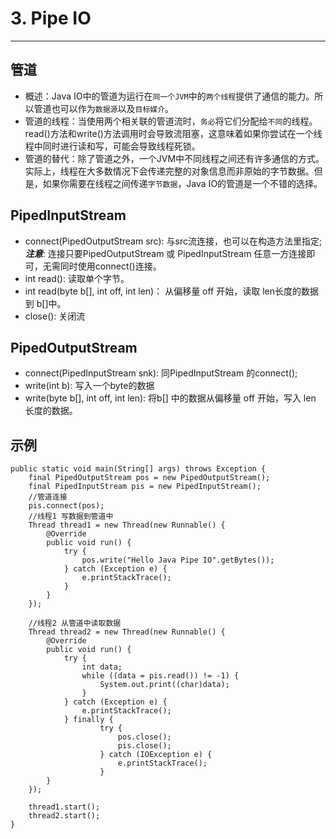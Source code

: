 ﻿# 3. Pipe IO
---
## **管道**
+ 概述：Java IO中的管道为运行在`同一个JVM`中的`两个线程`提供了通信的能力。所以管道也可以作为`数据源`以及`目标媒介`。
+ 管道的线程：当使用两个相关联的管道流时，`务必`将它们分配给`不同`的线程。read()方法和write()方法调用时会导致流阻塞，这意味着如果你尝试在一个线程中同时进行读和写，可能会导致线程死锁。
+ 管道的替代：除了管道之外，一个JVM中不同线程之间还有许多通信的方式。实际上，线程在大多数情况下会传递完整的对象信息而非原始的字节数据。但是，如果你需要在线程之间传递`字节数据`，Java IO的管道是一个不错的选择。

## **PipedInputStream**
+ connect(PipedOutputStream src): 与src流连接，也可以在构造方法里指定;
  ***注意***: 连接只要PipedOutputStream 或 PipedInputStream 任意一方连接即可，无需同时使用connect()连接。
+ int read(): 读取单个字节。
+ int read(byte b[], int off, int len)： 从偏移量 off 开始，读取 len长度的数据到 b[]中。
+ close(): 关闭流

## **PipedOutputStream**
+ connect(PipedInputStream snk): 同PipedInputStream 的connect();
+ write(int b): 写入一个byte的数据
+ write(byte b[], int off, int len): 将b[] 中的数据从偏移量 off 开始，写入 len 长度的数据。

## **示例**

```
public static void main(String[] args) throws Exception {
    final PipedOutputStream pos = new PipedOutputStream();
    final PipedInputStream pis = new PipedInputStream();
    //管道连接
    pis.connect(pos);
    //线程1 写数据到管道中
    Thread thread1 = new Thread(new Runnable() {
        @Override
        public void run() {
            try {
                pos.write("Hello Java Pipe IO".getBytes());
            } catch (Exception e) {
                e.printStackTrace();
            }
        }
    });

    //线程2 从管道中读取数据
    Thread thread2 = new Thread(new Runnable() {
        @Override
        public void run() {
            try {
                int data;
                while ((data = pis.read()) != -1) {
                    System.out.print((char)data);
                }
            } catch (Exception e) {
                e.printStackTrace();
            } finally {
                    try {
                        pos.close();
                        pis.close();
                    } catch (IOException e) {
                        e.printStackTrace();
                    }
        }
    });

    thread1.start();
    thread2.start();
}
```




